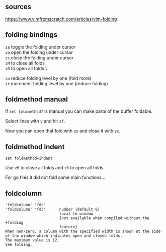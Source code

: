 ## sources

https://www.vimfromscratch.com/articles/vim-folding

## folding bindings

`za` toggle the folding under cursor \
`zo` open the folding under cursor \
`zc` close the folding under cursor \
`zM` to close all folds \
`zR` to open all folds \

`zm` reduce folding level by one (fold more) \
`zr` increment folding level by one (reduce folding)

## foldmethod manual

If `set foldmethod?` is manual you can make parts of the buffer foldable.

Select lines with `V` and hit `zf`.

Now you can open that fold with `zo` and close it with `zc`.

## foldmethod indent

```
set foldmethod=indent
```

Use `zM` to close all folds and `zR` to open all folds.

For go files it did not fold some main functions...

## foldcolumn

```
'foldcolumn' 'fdc'
'foldcolumn' 'fdc'      number (default 0)
                        local to window
                        {not available when compiled without the +folding
                        feature}
When non-zero, a column with the specified width is shown at the side
of the window which indicates open and closed folds.
The maximum value is 12.
See folding.
```

